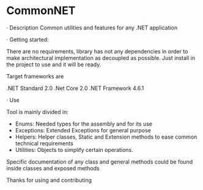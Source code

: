 # CommonNET

· Description
Common utilities and features for any .NET application


· Getting started:

There are no requirements, library has not any dependencies in order to make architectural implementation as decoupled as possible. Just install in the project to use and it will be ready.

Target frameworks are

.NET Standard 2.0
.Net Core 2.0
.NET Framework 4.6.1


· Use

Tool is mainly divided in:
- Enums: Needed types for the assembly and for its use
- Exceptions: Extended Exceptions for general purpose
- Helpers: Helper classes, Static and Extension methods to ease common technical requirements
- Utilities: Objects to simplify certain operations.

Specific documentation of any class and general methods could be found inside classes and exposed methods


Thanks for using and contributing
